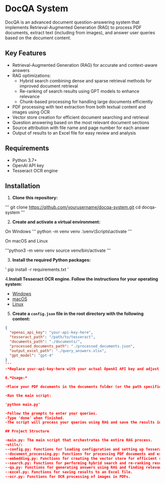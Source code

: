 # DocQA System

DocQA is an advanced document question-answering system that implements Retrieval-Augmented Generation (RAG) to process PDF documents, extract text (including from images), and answer user queries based on the document content.

## Key Features

- Retrieval-Augmented Generation (RAG) for accurate and context-aware answers
- RAG optimizations:
  - Hybrid search combining dense and sparse retrieval methods for improved document retrieval
  - Re-ranking of search results using GPT models to enhance relevance
  - Chunk-based processing for handling large documents efficiently
- PDF processing with text extraction from both textual content and images using OCR
- Vector store creation for efficient document searching and retrieval
- Question answering based on the most relevant document sections
- Source attribution with file name and page number for each answer
- Output of results to an Excel file for easy review and analysis

## Requirements

- Python 3.7+
- OpenAI API key
- Tesseract OCR engine

## Installation

1. **Clone this repository:**

'''
git clone https://github.com/yourusername/docqa-system.git
cd docqa-system
'''

2. **Create and activate a virtual environment:**

On Windows
''' python -m venv venv
.\venv\Scripts\activate
'''

On macOS and Linux

'''python3 -m venv venv
source venv/bin/activate
'''

3. **Install the required Python packages:**

'
pip install -r requirements.txt
'

4.**Install Tesseract OCR engine. Follow the instructions for your operating system:**

- [Windows](https://github.com/UB-Mannheim/tesseract/wiki)
- [macOS](https://tesseract-ocr.github.io/tessdoc/Installation.html)
- [Linux](https://tesseract-ocr.github.io/tessdoc/Installation.html)


5. **Create a `config.json` file in the root directory with the following content:**
```json
{
  "openai_api_key": "your-api-key-here",
  "tesseract_path": "/path/to/tesseract",
  "documents_path": "./documents/",
  "processed_documents_path": "./processed_documents.json",
  "output_excel_path": "./query_answers.xlsx",
  "gpt_model": "gpt-4"
}
'''
-*Replace your-api-key-here with your actual OpenAI API key and adjust other paths as needed.*

6.*Usage:*

-Place your PDF documents in the documents folder (or the path specified in your config).

-Run the main script:

'python main.py'

-Follow the prompts to enter your queries. 
-Type 'done' when finished.
-The script will process your queries using RAG and save the results in an Excel file.

## Project Structure

-main.py: The main script that orchestrates the entire RAG process.
-utils/:
--config.py: Functions for loading configuration and setting up Tesseract.
--document_processing.py: Functions for processing PDF documents and extracting text.
--embedding.py: Functions for creating the vector store for efficient retrieval.
--search.py: Functions for performing hybrid search and re-ranking results.
--qa.py: Functions for generating answers using RAG and finding relevant page numbers.
--excel.py: Functions for saving results to an Excel file.
--ocr.py: Functions for OCR processing of images in PDFs.